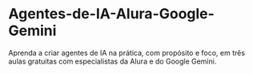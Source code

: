 # Agentes-de-IA-Alura-Google-Gemini
Aprenda a criar agentes de IA na prática, com propósito e foco, em três aulas gratuitas com especialistas da Alura e do Google Gemini.
